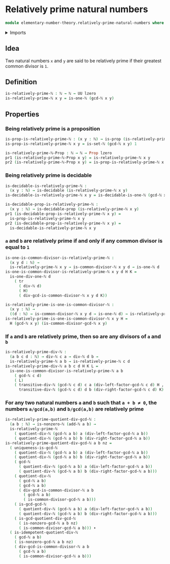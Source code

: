 # Relatively prime natural numbers

```agda
module elementary-number-theory.relatively-prime-natural-numbers where
```

<details><summary>Imports</summary>

```agda
open import elementary-number-theory.addition-natural-numbers
open import elementary-number-theory.divisibility-natural-numbers
open import elementary-number-theory.equality-natural-numbers
open import elementary-number-theory.greatest-common-divisor-natural-numbers
open import elementary-number-theory.natural-numbers

open import foundation.decidable-propositions
open import foundation.decidable-types
open import foundation.dependent-pair-types
open import foundation.identity-types
open import foundation.propositions
open import foundation.universe-levels
```

</details>

## Idea

Two natural numbers `x` and `y` are said to be relatively prime if their
greatest common divisor is `1`.

## Definition

```agda
is-relatively-prime-ℕ : ℕ → ℕ → UU lzero
is-relatively-prime-ℕ x y = is-one-ℕ (gcd-ℕ x y)
```

## Properties

### Being relatively prime is a proposition

```agda
is-prop-is-relatively-prime-ℕ : (x y : ℕ) → is-prop (is-relatively-prime-ℕ x y)
is-prop-is-relatively-prime-ℕ x y = is-set-ℕ (gcd-ℕ x y) 1

is-relatively-prime-ℕ-Prop : ℕ → ℕ → Prop lzero
pr1 (is-relatively-prime-ℕ-Prop x y) = is-relatively-prime-ℕ x y
pr2 (is-relatively-prime-ℕ-Prop x y) = is-prop-is-relatively-prime-ℕ x y
```

### Being relatively prime is decidable

```agda
is-decidable-is-relatively-prime-ℕ :
  (x y : ℕ) → is-decidable (is-relatively-prime-ℕ x y)
is-decidable-is-relatively-prime-ℕ x y = is-decidable-is-one-ℕ (gcd-ℕ x y)

is-decidable-prop-is-relatively-prime-ℕ :
  (x y : ℕ) → is-decidable-prop (is-relatively-prime-ℕ x y)
pr1 (is-decidable-prop-is-relatively-prime-ℕ x y) =
  is-prop-is-relatively-prime-ℕ x y
pr2 (is-decidable-prop-is-relatively-prime-ℕ x y) =
  is-decidable-is-relatively-prime-ℕ x y
```

### `a` and `b` are relatively prime if and only if any common divisor is equal to `1`

```agda
is-one-is-common-divisor-is-relatively-prime-ℕ :
  (x y d : ℕ) →
  is-relatively-prime-ℕ x y → is-common-divisor-ℕ x y d → is-one-ℕ d
is-one-is-common-divisor-is-relatively-prime-ℕ x y d H K =
  is-one-div-one-ℕ d
    ( tr
      ( div-ℕ d)
      ( H)
      ( div-gcd-is-common-divisor-ℕ x y d K))

is-relatively-prime-is-one-is-common-divisor-ℕ :
  (x y : ℕ) →
  ((d : ℕ) → is-common-divisor-ℕ x y d → is-one-ℕ d) → is-relatively-prime-ℕ x y
is-relatively-prime-is-one-is-common-divisor-ℕ x y H =
  H (gcd-ℕ x y) (is-common-divisor-gcd-ℕ x y)
```

### If `a` and `b` are relatively prime, then so are any divisors of `a` and `b`

```agda
is-relatively-prime-div-ℕ :
  (a b c d : ℕ) → div-ℕ c a → div-ℕ d b →
  is-relatively-prime-ℕ a b → is-relatively-prime-ℕ c d
is-relatively-prime-div-ℕ a b c d H K L =
  is-one-is-common-divisor-is-relatively-prime-ℕ a b
    ( gcd-ℕ c d)
    ( L)
    ( transitive-div-ℕ (gcd-ℕ c d) c a (div-left-factor-gcd-ℕ c d) H ,
      transitive-div-ℕ (gcd-ℕ c d) d b (div-right-factor-gcd-ℕ c d) K)
```

### For any two natural numbers `a` and `b` such that `a + b ≠ 0`, the numbers `a/gcd(a,b)` and `b/gcd(a,b)` are relatively prime

```agda
is-relatively-prime-quotient-div-gcd-ℕ :
  (a b : ℕ) → is-nonzero-ℕ (add-ℕ a b) →
  is-relatively-prime-ℕ
    ( quotient-div-ℕ (gcd-ℕ a b) a (div-left-factor-gcd-ℕ a b))
    ( quotient-div-ℕ (gcd-ℕ a b) b (div-right-factor-gcd-ℕ a b))
is-relatively-prime-quotient-div-gcd-ℕ a b nz =
  ( uniqueness-is-gcd-ℕ
    ( quotient-div-ℕ (gcd-ℕ a b) a (div-left-factor-gcd-ℕ a b))
    ( quotient-div-ℕ (gcd-ℕ a b) b (div-right-factor-gcd-ℕ a b))
    ( gcd-ℕ
      ( quotient-div-ℕ (gcd-ℕ a b) a (div-left-factor-gcd-ℕ a b))
      ( quotient-div-ℕ (gcd-ℕ a b) b (div-right-factor-gcd-ℕ a b)))
    ( quotient-div-ℕ
      ( gcd-ℕ a b)
      ( gcd-ℕ a b)
      ( div-gcd-is-common-divisor-ℕ a b
        ( gcd-ℕ a b)
        ( is-common-divisor-gcd-ℕ a b)))
    ( is-gcd-gcd-ℕ
      ( quotient-div-ℕ (gcd-ℕ a b) a (div-left-factor-gcd-ℕ a b))
      ( quotient-div-ℕ (gcd-ℕ a b) b (div-right-factor-gcd-ℕ a b)))
    ( is-gcd-quotient-div-gcd-ℕ
      ( is-nonzero-gcd-ℕ a b nz)
      ( is-common-divisor-gcd-ℕ a b))) ∙
  ( is-idempotent-quotient-div-ℕ
    ( gcd-ℕ a b)
    ( is-nonzero-gcd-ℕ a b nz)
    ( div-gcd-is-common-divisor-ℕ a b
      ( gcd-ℕ a b)
      ( is-common-divisor-gcd-ℕ a b)))
```
